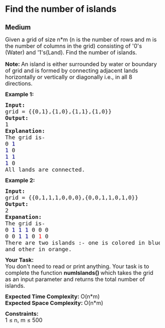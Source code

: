# Find the number of islands
## Medium
<div class="problems_problem_content__Xm_eO"><p><span style="font-size:18px">Given a grid of size n*m (n is the number of rows and m is the number of columns in the grid) consisting of '0's (Water)&nbsp;and '1's(Land). Find the number of islands.</span><br>
<br>
<strong><span style="font-size:18px">Note: </span></strong><span style="font-size:18px">An&nbsp;island&nbsp;is either surrounded by water or boundary of grid and is formed by connecting adjacent lands horizontally or vertically or diagonally i.e., in all 8 directions.</span></p>

<p><span style="font-size:18px"><strong>Example 1:</strong></span></p>

<pre><span style="font-size:18px"><strong>Input:
</strong>grid = {{0,1},{1,0},{1,1},{1,0}}
<strong>Output:
</strong>1
<strong>Explanation:
</strong>The grid is-
0 <span style="color: rgb(0, 0, 128); --darkreader-inline-color: #7fb7ff;" data-darkreader-inline-color="">1</span></span>
<span style="font-size:18px"><span style="color: rgb(0, 0, 128); --darkreader-inline-color: #7fb7ff;" data-darkreader-inline-color="">1</span> 0
<span style="color: rgb(0, 0, 128); --darkreader-inline-color: #7fb7ff;" data-darkreader-inline-color="">1</span> <span style="color: rgb(0, 0, 128); --darkreader-inline-color: #7fb7ff;" data-darkreader-inline-color="">1
1</span> 0
All lands are connected.</span>
</pre>

<p><span style="font-size:18px"><strong>Example 2:</strong></span></p>

<pre><span style="font-size:18px"><strong>Input:
</strong>grid = {{0,1,1,1,0,0,0},{0,0,1,1,0,1,0}}
<strong>Output:
</strong>2
<strong>Expanation:
</strong>The grid is-
0 <span style="color: rgb(0, 0, 128); --darkreader-inline-color: #7fb7ff;" data-darkreader-inline-color="">1 1 1</span> 0 0 0
0 0 <span style="color: rgb(0, 0, 128); --darkreader-inline-color: #7fb7ff;" data-darkreader-inline-color="">1 1</span> 0 <span style="color: rgb(255, 0, 0); --darkreader-inline-color: #ff0606;" data-darkreader-inline-color="">1</span> 0&nbsp;
There are two islands :- one is colored in blue 
and other in orange.</span>
</pre>

<p><span style="font-size:18px"><strong>Your Task:</strong><br>
You don't need to read or print anything. Your task is to complete the function <strong>numIslands()&nbsp;</strong>which takes the grid as an input parameter and returns the total number of islands.</span></p>

<p><span style="font-size:18px"><strong>Expected Time Complexity:&nbsp;</strong>O(n*m)<br>
<strong>Expected Space Complexity:&nbsp;</strong>O(n*m)</span></p>

<p><span style="font-size:18px"><strong>Constraints:</strong><br>
1 ≤ n, m ≤ 500</span></p>
</div>